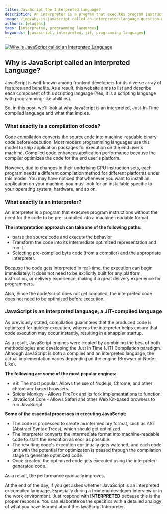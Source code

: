 ```yaml
---
title: JavaScript the Interpreted Language?
description: An interpreter is a program that executes program instructions without the need for the code to be pre-compiled into a machine-readable format.
image: /img/why-is-javascript-called-an-interpreted-language-question-of-the-day.png
authors: [elugens]
tags: [interpreted, programming languages]
keywords: [javascript, interpreted, jit, programming languages]
---
```


<!-- <head>
  <title>Why is JavaScript called an Interpreted Language</title>
</head> -->

[![Why is JavaScript called an Interpreted Language](/img/why-is-javascript-called-an-interpreted-language-question-of-the-day.png)](/blog/2022/05/4/why-is-javascript-called-an-interpreted-language)

<!--truncate-->

## Why is JavaScript called an Interpreted Language?

JavaScript is well-known among frontend developers for its diverse array of features and benefits. As a result, this website aims to list and describe each component of this scripting language (Yes, it is a scripting language with programming-like abilities).

So, in this post, we'll look at why JavaScript is an interpreted, Just-In-Time compiled language and what that implies.

### What exactly is a compilation of code?

Code compilation converts the source code into machine-readable binary code before execution. Most modern programming languages use this model to ship application packages for execution on the end user's machine. Compiled code enhances application performance because the compiler optimizes the code for the end user's platform.

However, due to changes in their underlying CPU instruction sets, each program needs a different compilation method for different platforms under this model. You may have noticed that whenever you want to install an application on your machine, you must look for an installable specific to your operating system, hardware, and so on.

### What exactly is an interpreter?

An interpreter is a program that executes program instructions without the need for the code to be pre-compiled into a machine-readable format.

**The interpretation approach can take one of the following paths:**

- parse the source code and execute the behavior
- Transform the code into its intermediate optimized representation and run it.
- Selecting pre-compiled byte code (from a compiler) and the appropriate interpreter.

Because the code gets interpreted in real-time, the execution can begin immediately. It does not need to be explicitly built for any platform, instruction, or delivery experience, making it a great delivery experience for programmers.

Also, Since the code/script does not get compiled, the interpreted code does not need to be optimized before execution.

### JavaScript is an interpreted language, a JIT-compiled language

As previously stated, compilation guarantees that the produced code is optimized for quicker execution, whereas the interpreter helps ensure that code execution may occur instantly, resulting in a snappier startup.

As a result, JavaScript engines were created by combining the best of both methodologies and developing the Just In Time (JIT) Compilation paradigm. Although JavaScript is both a compiled and an interpreted language, the actual implementation varies depending on the engine (Browser or Node-Like).

**The following are some of the most popular engines:**

- V8: The most popular. Allows the use of Node.js, Chrome, and other chromium-based browsers.
- Spider Monkey - Allows FireFox and its fork implementations to function.
- JavaScript Core - Allows Safari and other Web Kit-based browsers to run JavaScript.

**Some of the essential processes in executing JavaScript:**

- The code is processed to create an intermediary format, such as AST (Abstract Syntax Trees), which should get optimized.
- The interpreter converts the intermediate format into machine-readable code to start the execution as soon as possible.
- The resulting code's execution continually gets watched, and each code unit with the potential for optimization is passed through the compilation stage to generate optimized code.
- Once created, the optimized code gets executed using the interpreter-generated code.

As a result, the performance gradually improves.

At the end of the day, if you get asked whether JavaScript is an interpreted or compiled language. Especially during a frontend developer interview or in the work environment. Just respond with **INTERPRETED** because this is the proper response. You can elaborate on the specifics with a detailed analogy of what you have learned about the JavaScript Interpreter.

